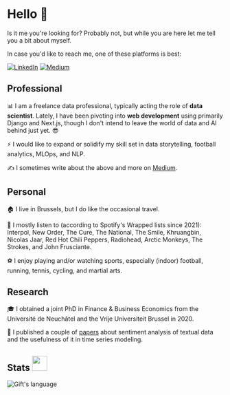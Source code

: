 # Hello 👋

Is it me you're looking for? Probably not, but while you are here let me tell you a bit about myself.

In case you'd like to reach me, one of these platforms is best:
<p>
<a href="https://www.linkedin.com/in/sam-borms" target="_blank"><img alt="LinkedIn" src="https://img.shields.io/badge/linkedin-%230077B5.svg?&style=for-the-badge&logo=linkedin&logoColor=white" /></a>
<a href="https://medium.com/@sborms" target="_blank"><img alt="Medium" src="https://img.shields.io/badge/medium-%2312100E.svg?&style=for-the-badge&logo=medium&logoColor=white" /></a>
</p>

## Professional

📊 I am a freelance data professional, typically acting the role of **data scientist**. Lately, I have been pivoting into **web development** using primarily Django and Next.js, though I don't intend to leave the world of data and AI behind just yet. 😎

⚡ I would like to expand or solidify my skill set in data storytelling, football analytics, MLOps, and NLP.

✍️ I sometimes write about the above and more on [Medium](https://medium.com/@sborms).

## Personal

🏠 I live in Brussels, but I do like the occasional travel.

🎸 I mostly listen to (according to Spotify's Wrapped lists since 2021): Interpol, New Order, The Cure, The National, The Smile, Khruangbin, Nicolas Jaar, Red Hot Chili Peppers, Radiohead, Arctic Monkeys, The Strokes, and John Frusciante.

⚽ I enjoy playing and/or watching sports, especially (indoor) football, running, tennis, cycling, and martial arts.

## Research

🎓 I obtained a joint PhD in Finance & Business Economics from the Université de Neuchâtel and the Vrije Universiteit Brussel in 2020. 

📝 I published a couple of [papers](https://scholar.google.com/citations?user=Bvk7MPoAAAAJ) about sentiment analysis of textual data and the usefulness of it in time series modeling.

<!-- GitHub section -->
## Stats <img src = "https://i.pinimg.com/originals/65/c4/f4/65c4f452571be1261e9c623f7da488ac.gif" width = 35px> 
 
<div>
<!-- <img align="center" src="https://github-readme-streak-stats.herokuapp.com/?user=sborms" alt="Gift's LangStat" height="192px" width="470px"/> -->
<img align="center" src="https://github-readme-stats.vercel.app/api?username=sborms&show_icons=true&locale=en&layout=compact&theme=light" alt="Gift's language"/>
</div>
<!-- GitHub section: END -->
